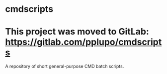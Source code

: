 # cmdscripts

# This project was moved to GitLab: https://gitlab.com/pplupo/cmdscripts

A repository of short general-purpose CMD batch scripts.
